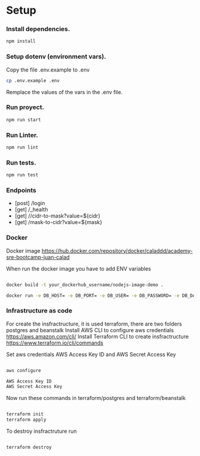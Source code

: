 # Setup

### Install dependencies.

```bash
npm install
```

### Setup dotenv (environment vars).

Copy the file .env.example to .env

```bash
cp .env.example .env
```

Remplace the values of the vars in the .env file.

### Run proyect.

```bash
npm run start
```

### Run Linter.

```bash
npm run lint
```

### Run tests.

```bash
npm run test
```

### Endpoints

- [post] /login
- [get] /\_health
- [get] //cidr-to-mask?value=${cidr}
- [get] /mask-to-cidr?value=${mask}

### Docker

Docker image
https://hub.docker.com/repository/docker/caladdd/academy-sre-bootcamp-juan-calad

When run the docker image you have to add ENV variables

```bash

docker build -t your_dockerhub_username/nodejs-image-demo .

docker run -e DB_HOST= -e DB_PORT= -e DB_USER= -e DB_PASSWORD= -e DB_DATABASE= -e DIALECT= -e JWT_KEY= --name nodejs-image-demo -p 8000:8000 -d your_dockerhub_username/nodejs-image-demo
```

### Infrastructure as code

For create the insfractructure, it is used terraform, there are two folders postgres and beanstalk
Install AWS CLI to configure aws credentials https://aws.amazon.com/cli/
Install Terraform CLI to create insfractructure https://www.terraform.io/cli/commands

Set aws credentials AWS Access Key ID and AWS Secret Access Key

```bash

aws configure

AWS Access Key ID
AWS Secret Access Key

```

Now run these commands in terraform/postgres and terraform/beanstalk

```bash

terraform init
terraform apply

```

To destroy insfractruture run

```bash

terraform destroy

```
